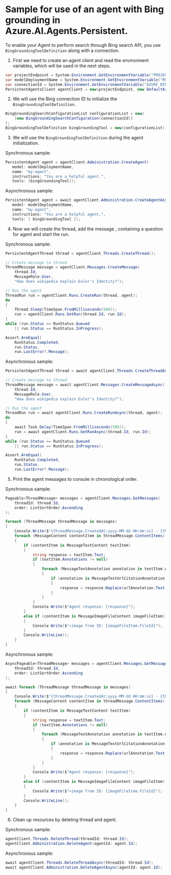 # Sample for use of an agent with Bing grounding in Azure.AI.Agents.Persistent.

To enable your Agent to perform search through Bing search API, you use `BingGroundingToolDefinition` along with a connection.
1. First we need to create an agent client and read the environment variables, which will be used in the next steps.

```C# Snippet:AgentsBingGrounding_CreateProject
var projectEndpoint = System.Environment.GetEnvironmentVariable("PROJECT_ENDPOINT");
var modelDeploymentName = System.Environment.GetEnvironmentVariable("MODEL_DEPLOYMENT_NAME");
var connectionId = System.Environment.GetEnvironmentVariable("AZURE_BING_CONECTION_ID");
PersistentAgentsClient agentClient = new(projectEndpoint, new DefaultAzureCredential());
```

2. We will use the Bing connection ID to initialize the `BingGroundingToolDefinition`.

```C# Snippet:AgentsBingGrounding_GetConnection
BingGroundingSearchConfigurationList configurationList = new(
    [new BingGroundingSearchConfiguration(connectionId)]
);
BingGroundingToolDefinition bingGroundingTool = new(configurationList);
```

3. We will use the `BingGroundingToolDefinition` during the agent initialization.

Synchronous sample:
```C# Snippet:AgentsBingGrounding_CreateAgent
PersistentAgent agent = agentClient.Administration.CreateAgent(
   model: modelDeploymentName,
   name: "my-agent",
   instructions: "You are a helpful agent.",
   tools: [bingGroundingTool]);
```

Asynchronous sample:
```C# Snippet:AgentsBingGroundingAsync_CreateAgent
PersistentAgent agent = await agentClient.Administration.CreateAgentAsync(
   model: modelDeploymentName,
   name: "my-agent",
   instructions: "You are a helpful agent.",
   tools: [ bingGroundingTool ]);
```

4. Now we will create the thread, add the message , containing a question for agent and start the run.

Synchronous sample:
```C# Snippet:AgentsBingGrounding_CreateThreadMessage
PersistentAgentThread thread = agentClient.Threads.CreateThread();

// Create message to thread
ThreadMessage message = agentClient.Messages.CreateMessage(
    thread.Id,
    MessageRole.User,
    "How does wikipedia explain Euler's Identity?");

// Run the agent
ThreadRun run = agentClient.Runs.CreateRun(thread, agent);
do
{
    Thread.Sleep(TimeSpan.FromMilliseconds(500));
    run = agentClient.Runs.GetRun(thread.Id, run.Id);
}
while (run.Status == RunStatus.Queued
    || run.Status == RunStatus.InProgress);

Assert.AreEqual(
    RunStatus.Completed,
    run.Status,
    run.LastError?.Message);
```

Asynchronous sample:
```C# Snippet:AgentsBingGroundingAsync_CreateThreadMessage
PersistentAgentThread thread = await agentClient.Threads.CreateThreadAsync();

// Create message to thread
ThreadMessage message = await agentClient.Messages.CreateMessageAsync(
    thread.Id,
    MessageRole.User,
    "How does wikipedia explain Euler's Identity?");

// Run the agent
ThreadRun run = await agentClient.Runs.CreateRunAsync(thread, agent);
do
{
    await Task.Delay(TimeSpan.FromMilliseconds(500));
    run = await agentClient.Runs.GetRunAsync(thread.Id, run.Id);
}
while (run.Status == RunStatus.Queued
    || run.Status == RunStatus.InProgress);

Assert.AreEqual(
    RunStatus.Completed,
    run.Status,
    run.LastError?.Message);
```

5. Print the agent messages to console in chronological order.

Synchronous sample:
```C# Snippet:AgentsBingGrounding_Print
Pageable<ThreadMessage> messages = agentClient.Messages.GetMessages(
    threadId: thread.Id,
    order: ListSortOrder.Ascending
);

foreach (ThreadMessage threadMessage in messages)
{
    Console.Write($"{threadMessage.CreatedAt:yyyy-MM-dd HH:mm:ss} - {threadMessage.Role,10}: ");
    foreach (MessageContent contentItem in threadMessage.ContentItems)
    {
        if (contentItem is MessageTextContent textItem)
        {
            string response = textItem.Text;
            if (textItem.Annotations != null)
            {
                foreach (MessageTextAnnotation annotation in textItem.Annotations)
                {
                    if (annotation is MessageTextUrlCitationAnnotation urlAnnotation)
                    {
                        response = response.Replace(urlAnnotation.Text, $" [{urlAnnotation.UrlCitation.Title}]({urlAnnotation.UrlCitation.Url})");
                    }
                }
            }
            Console.Write($"Agent response: {response}");
        }
        else if (contentItem is MessageImageFileContent imageFileItem)
        {
            Console.Write($"<image from ID: {imageFileItem.FileId}");
        }
        Console.WriteLine();
    }
}
```

Asynchronous sample:
```C# Snippet:AgentsBingGroundingAsync_Print
AsyncPageable<ThreadMessage> messages = agentClient.Messages.GetMessagesAsync(
    threadId: thread.Id,
    order: ListSortOrder.Ascending
);

await foreach (ThreadMessage threadMessage in messages)
{
    Console.Write($"{threadMessage.CreatedAt:yyyy-MM-dd HH:mm:ss} - {threadMessage.Role,10}: ");
    foreach (MessageContent contentItem in threadMessage.ContentItems)
    {
        if (contentItem is MessageTextContent textItem)
        {
            string response = textItem.Text;
            if (textItem.Annotations != null)
            {
                foreach (MessageTextAnnotation annotation in textItem.Annotations)
                {
                    if (annotation is MessageTextUrlCitationAnnotation urlAnnotation)
                    {
                        response = response.Replace(urlAnnotation.Text, $" [{urlAnnotation.UrlCitation.Title}]({urlAnnotation.UrlCitation.Url})");
                    }
                }
            }
            Console.Write($"Agent response: {response}");
        }
        else if (contentItem is MessageImageFileContent imageFileItem)
        {
            Console.Write($"<image from ID: {imageFileItem.FileId}");
        }
        Console.WriteLine();
    }
}
```

6. Clean up resources by deleting thread and agent.

Synchronous sample:
```C# Snippet:AgentsBingGroundingCleanup
agentClient.Threads.DeleteThread(threadId: thread.Id);
agentClient.Administration.DeleteAgent(agentId: agent.Id);
```

Asynchronous sample:
```C# Snippet:AgentsBingGroundingCleanupAsync
await agentClient.Threads.DeleteThreadAsync(threadId: thread.Id);
await agentClient.Administration.DeleteAgentAsync(agentId: agent.Id);
```
